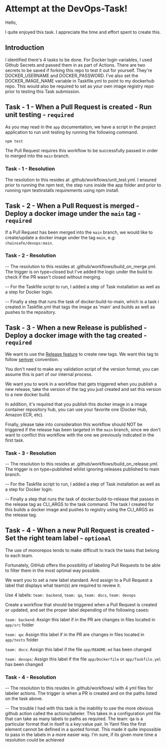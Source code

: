 # Attempt at the DevOps-Task!

Hello,

I quite enjoyed this task. I appreciate the time and effort spent to create this.

## Introduction

I identified there's 4 tasks to be done. For Docker login variables, I used Github Secrets and passed 
them in as part of Actions. There are two secrets to be saved if forking this repo to test it out for
yourself. They're DOCKER_USERNAME and DOCKER_PASSWORD. I've also set the DOCKER_IMAGE_NAME variable in
Taskfile.yml to point to my dockerhub repo. This would also be required to set as your own image registry
repo prior to testing this Task submission. 



## Task - 1 - When a Pull Request is created - Run unit testing - `required`

As you may read in the `app` documentation, we have a script in the project application to run 
unit testing by running the following command.

```sh
npm test
```

The Pull Request requires this workflow to be successfully passed in order to merged into the 
`main` branch.

### Task - 1 - Resolution

The resolution to this resides at .github/workflows/unit_test.yml. I ensured prior to running
the npm test, the step runs inside the app folder and prior to running npm testinstalls requirements
using npm install.



## Task - 2 - When a Pull Request is merged - Deploy a docker image under the `main` tag - `required`

If a Pull Request has been merged into the `main` branch, we would like to create/update a 
docker image under the tag `main`, e.g: `chainsafe/devops:main`.

### Task - 2 - Resolution

-- The resolution to this resides at .github/workflows/build_on_merge.yml. The trigger is on type=closed 
but I've added the logic under the build to check if the PR wasn't closed without merging. 

-- For the Taskfile script to run, I added a step of Task installation as well as a step for Docker login. 

-- Finally a step that runs the task of docker:build-to-main, which is a task i created in Taskfile.yml 
that tags the image as 'main' and builds as well as pushes to the repository.



## Task - 3 - When a new Release is published - Deploy a docker image with the tag created - `required`

We want to use the [Release feature](https://github.com/ChainSafe/devops-assessments/releases/new)
to create new tags. We want this tag to follow [semver](https://semver.org) convention.

You don't need to make any validation script of the version format, you can assume this is part
of our internal process.

We want you to work in a workflow that gets triggered when you publish a new release, take the 
version of the tag you just created and set this version to a new docker build.

In addition, it's required that you publish this docker image in a image container repository hub,
you can use your favorite one (Docker Hub, Amazon ECR, etc).

Finally, please take into consideration this workflow should NOT be triggered if the release has 
been targeted in the `main` branch, since we don't want to conflict this workflow with the one 
we previously indicated in the first task.

### Task - 3 - Resolution

-- The resolution to this resides at .github/workflows/build_on_release.yml. The trigger is on type=published 
whilst ignoring releases published to main branch. 

-- For the Taskfile script to run, I added a step of Task installation as well as a step for Docker login. 

-- Finally a step that runs the task of docker:build-to-release that passes in the release tag as CLI_ARGS 
to the task command. The task I created for this builds a docker image and pushes to registry using the CLI_ARGS
as the release tag.



## Task - 4 - When a new Pull Request is created - Set the right team label - `optional`

The use of monorepos tends to make difficult to track the tasks that belong to each team.

Fortunately, GitHub offers the possibility of labeling Pull Requests to be able to filter them in 
the most optimal way possible.

We want you to set a new label standard. And assign to a Pull Request a label that displays what
team(s) are required to review it.

Use 4 labels: `team: backend`, `team: qa`, `team: docs`, `team: devops`

Create a workflow that should be triggered when a Pull Request is created or updated, and set
the proper label depending of the following cases:

`team: backend`: Assign this label if in the PR are changes in files located in `app/src` folder

`team: qa`: Assign this label if in the PR are changes in files located in `app/tests` folder

`team: docs`: Assign this label if the file `app/README.md` has been changed

`team: devops`: Assign this label if the file `app/Dockerfile` or `app/Taskfile.yml` has been
changed

### Task - 4 - Resolution

-- The resolution to this resides in .github/workflows/ with 4 yml files for labeler actions. The trigger
is when a PR is created and on the paths listed on the task above. 

-- The trouble I had with this task is the inability to use the more obvious github action called the actions/labeler.
This takes in a configuration yml file that can take as many labels to paths as required. The team: qa is a 
particular format that in itself is a key:value pair. In Yaml files the first element cannot be defined in a 
quoted format. This made it quite impossible to pass in the labels in a more easier way. I'm sure, if its given
more time a resolution could be achieved
